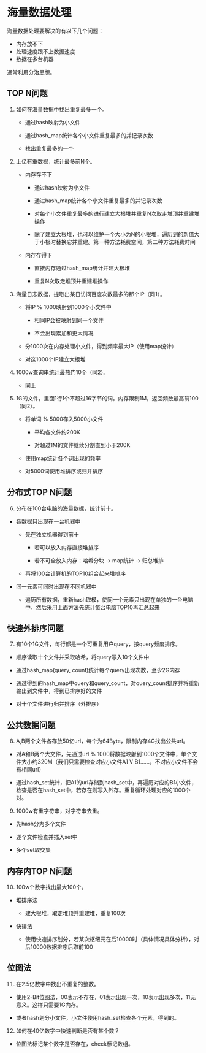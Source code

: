 # 海量数据处理

海量数据处理要解决的有以下几个问题：
- 内存放不下
- 处理速度跟不上数据速度
- 数据在多台机器

通常利用分治思想。

## TOP N问题 

1. 如何在海量数据中找出重复最多一个。

    - 通过hash映射为小文件

    - 通过hash_map统计各个小文件重复最多的并记录次数

    - 找出重复最多的一个

2. 上亿有重数据，统计最多前N个。

    - 内存存不下

        - 通过hash映射为小文件

        - 通过hash_map统计各个小文件重复最多的并记录次数

        - 对每个小文件重复最多的进行建立大根堆并重复N次取走堆顶并重建堆操作
        
        - 除了建立大根堆，也可以维护一个大小为N的小根堆，遍历到的新值大于小根时替换它并重建。第一种方法耗费空间，第二种方法耗费时间

    - 内存存得下

        - 直接内存通过hash_map统计并建大根堆

        - 重复N次取走堆顶并重建堆操作

3. 海量日志数据，提取出某日访问百度次数最多的那个IP（同1）。

    - 将IP % 1000映射到1000个小文件中
    
        - 相同IP会被映射到同一个文件

        - 不会出现累加和更大情况

    - 分1000次在内存处理小文件，得到频率最大IP（使用map统计）

    - 对这1000个IP建立大根堆

4. 1000w查询串统计最热门10个（同2）。

    - 同上


5. 1G的文件，里面1行1个不超过16字节的词。内存限制1M，返回频数最高前100（同2）。

    - 将单词 % 5000存入5000小文件
    
        - 平均各文件约200K

        - 对超过1M的文件继续分割直到小于200K

    - 使用map统计各个词出现的频率

    - 对5000词使用堆排序或归并排序

## 分布式TOP N问题

6. 分布在100台电脑的海量数据，统计前十。

- 各数据只出现在一台机器中

    - 先在独立机器得到前十

        - 若可以放入内存直接堆排序

        - 若不可全放入内存：哈希分块 -> map统计 -> 归总堆排

    - 再将100台计算机的TOP10组合起来堆排序

- 同一元素可同时出现在不同机器中

    - 遍历所有数据，重新hash取模，使同一个元素只出现在单独的一台电脑中，然后采用上面方法先统计每台电脑TOP10再汇总起来

## 快速外排序问题

7. 有10个1G文件，每行都是一个可重复用户query，按query频度排序。

- 顺序读取十个文件并采取哈希，将query写入10个文件中

- 通过hash_map(query, count)统计每个query出现次数，至少2G内存

- 通过得到的hash_map中query和query_count，对query_count排序并将重新输出到文件中，得到已排序好的文件

- 对十个文件进行归并排序（外排序）

## 公共数据问题

8. A,B两个文件各存放50亿url，每个为64Byte，限制内存4G找出公共url。

- 对A和B两个大文件，先通过url % 1000将数据映射到1000个文件中，单个文件大小约320M（我们只需要检查对应小文件A1 V B1......，不对应小文件不会有相同url）

- 通过hash_set统计，把A1的url存储到hash_set中，再遍历对应的B1小文件，检查是否在hash_set中，若存在则写入外存。重复循环处理对应的1000个对。

9. 1000w有重字符串，对字符串去重。

- 先hash分为多个文件

- 逐个文件检查并插入set中

- 多个set取交集

## 内存内TOP N问题

10. 100w个数字找出最大100个。

- 堆排序法

    - 建大根堆，取走堆顶并重建堆，重复100次

- 快排法

    - 使用快速排序划分，若某次枢纽元在后10000时（具体情况具体分析），对后10000数据排序后取前100

## 位图法

11. 在2.5亿数字中找出不重复的整数。

- 使用2-Bit位图法，00表示不存在，01表示出现一次，10表示出现多次，11无意义。这样只需要1G内存。

- 或者hash划分小文件，小文件使用hash_set检查各个元素，得到的。

12. 如何在40亿数字中快速判断是否有某个数？

- 位图法标记某个数字是否存在，check标记数组。
